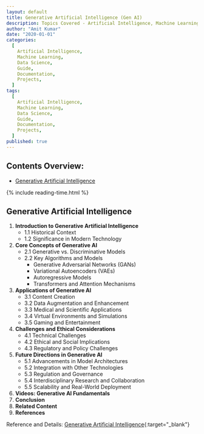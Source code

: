 ```yaml
---
layout: default
title: Generative Artificial Intelligence (Gen AI)
description: Topics Covered - Artificial Intelligence, Machine Learning, Data Science
author: "Amit Kumar"
date: "2020-01-01"
categories:
  [
    Artificial Intelligence,
    Machine Learning,
    Data Science,
    Guide,
    Documentation,
    Projects,
  ]
tags:
  [
    Artificial Intelligence,
    Machine Learning,
    Data Science,
    Guide,
    Documentation,
    Projects,
  ]
published: true
---
```


## Contents Overview:<!-- omit in toc -->

- [Generative Artificial Intelligence](#generative-artificial-intelligence)

{% include reading-time.html %}

## Generative Artificial Intelligence

1. **Introduction to Generative Artificial Intelligence**
   - 1.1 Historical Context
   - 1.2 Significance in Modern Technology
2. **Core Concepts of Generative AI**
   - 2.1 Generative vs. Discriminative Models
   - 2.2 Key Algorithms and Models
     - Generative Adversarial Networks (GANs)
     - Variational Autoencoders (VAEs)
     - Autoregressive Models
     - Transformers and Attention Mechanisms
3. **Applications of Generative AI**
   - 3.1 Content Creation
   - 3.2 Data Augmentation and Enhancement
   - 3.3 Medical and Scientific Applications
   - 3.4 Virtual Environments and Simulations
   - 3.5 Gaming and Entertainment
4. **Challenges and Ethical Considerations**
   - 4.1 Technical Challenges
   - 4.2 Ethical and Social Implications
   - 4.3 Regulatory and Policy Challenges
5. **Future Directions in Generative AI**
   - 5.1 Advancements in Model Architectures
   - 5.2 Integration with Other Technologies
   - 5.3 Regulation and Governance
   - 5.4 Interdisciplinary Research and Collaboration
   - 5.5 Scalability and Real-World Deployment
6. **Videos: Generative AI Fundamentals**
7. **Conclusion**
8. **Related Content**
9. **References**

Reference and Details: [Generative Artificial Intelligence](../generative-ai/generative-artificial-intelligence.md){:target="\_blank"}
